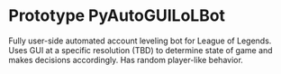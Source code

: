 # Prototype PyAutoGUILoLBot
Fully user-side automated account leveling bot for League of Legends. Uses GUI at a specific resolution (TBD) to determine state of game and makes decisions accordingly. Has random player-like behavior. 
